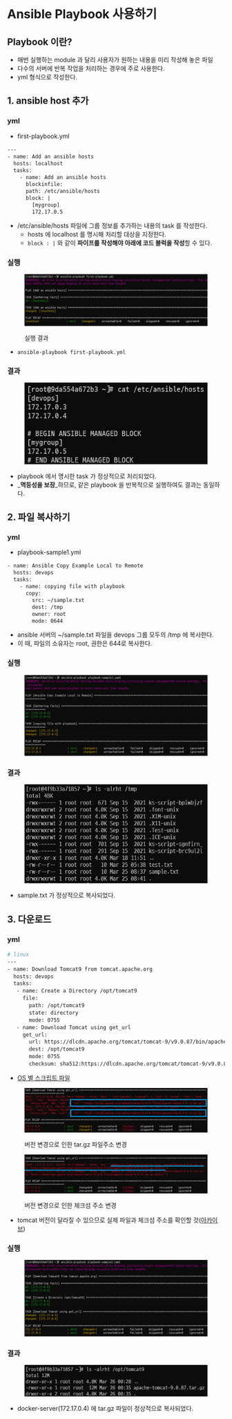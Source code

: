 # Ansible Playbook 사용하기

## Playbook 이란?

* 매번 실행하는 module 과 달리 사용자가 원하는 내용을 미리 작성해 놓은 파일
* 다수의 서버에 반복 작업을 처리하는 경우에 주로 사용한다.
* &#x20;yml 형식으로 작성한다.



## 1. ansible host 추가

### yml

* first-playbook.yml

```
---
- name: Add an ansible hosts
  hosts: localhost
  tasks:
    - name: Add an ansible hosts
      blockinfile:
      path: /etc/ansible/hosts
      block: |
        [mygroup]
        172.17.0.5

```

* /etc/ansible/hosts 파일에 그룹 정보를 추가하는 내용의 task 를 작성한다.
  * hosts 에 localhost 를 명시해 처리할 대상을 지정한다.
  * `block : |` 와 같이 **파이프를 작성해야 아래에 코드 블럭을 작성**할 수 있다.

### 실행

<figure><img src="../../.gitbook/assets/image.png" alt=""><figcaption><p>실행 결과</p></figcaption></figure>

* `ansible-playbook first-playbook.yml`



### 결과

<figure><img src="../../.gitbook/assets/image (1).png" alt=""><figcaption></figcaption></figure>

* playbook 에서 명시한 task 가 정상적으로 처리되었다.
* _**멱등성을 보장**_하므로, 같은 playbook 을 반복적으로 실행하여도 결과는 동일하다.



## 2. 파일 복사하기

### yml

* playbook-sample1.yml

```
- name: Ansible Copy Example Local to Remote
  hosts: devops
  tasks:
    - name: copying file with playbook
      copy:
        src: ~/sample.txt
        dest: /tmp
        owner: root
        mode: 0644
```

* ansible 서버의 \~/sample.txt 파일을 devops 그룹 모두의 /tmp 에 복사한다.
* 이 때, 파일의 소유자는 root, 권한은 644로 복사한다.

### 실행

<figure><img src="../../.gitbook/assets/image (2).png" alt=""><figcaption></figcaption></figure>

### 결과

<figure><img src="../../.gitbook/assets/image (3).png" alt=""><figcaption></figcaption></figure>

* sample.txt 가 정상적으로 복사되었다.



## 3. 다운로드

### yml

```bash
# linux
---
- name: Download Tomcat9 from tomcat.apache.org
  hosts: devops
  tasks:
   - name: Create a Directory /opt/tomcat9
     file:
       path: /opt/tomcat9
       state: directory
       mode: 0755
   - name: Download Tomcat using get_url
     get_url:
       url: https://dlcdn.apache.org/tomcat/tomcat-9/v9.0.87/bin/apache-tomcat-9.0.87.tar.gz
       dest: /opt/tomcat9
       mode: 0755
       checksum: sha512:https://dlcdn.apache.org/tomcat/tomcat-9/v9.0.87/bin/apache-tomcat-9.0.87.tar.gz.sha512
```

* [OS 별 스크립트 파일](https://github.com/joneconsulting/jenkins\_cicd\_script/tree/master/playbook\_script)

<figure><img src="../../.gitbook/assets/image (74).png" alt=""><figcaption><p>버전 변경으로 인한 tar.gz 파일주소 변경</p></figcaption></figure>

<figure><img src="../../.gitbook/assets/image (77).png" alt=""><figcaption><p>버전 변경으로 인한 체크섬 주소 변경</p></figcaption></figure>

* tomcat 버전이 달라질 수 있으므로 실제 파일과 체크섬 주소를 확인할 것([아카이브](https://dlcdn.apache.org/tomcat/))

### 실행

<figure><img src="../../.gitbook/assets/image (71).png" alt=""><figcaption></figcaption></figure>

### 결과

<figure><img src="../../.gitbook/assets/image (79).png" alt=""><figcaption></figcaption></figure>

* docker-server(172.17.0.4) 에 tar.gz 파일이 정상적으로 복사되었다.

